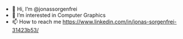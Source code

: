- 👋 Hi, I’m @jonassorgenfrei
- 👀 I’m interested in Computer Graphics
- 📫 How to reach me https://www.linkedin.com/in/jonas-sorgenfrei-31423b53/

<!---
jonassorgenfrei/jonassorgenfrei is a ✨ special ✨ repository because its `README.md` (this file) appears on your GitHub profile.
You can click the Preview link to take a look at your changes.
--->
